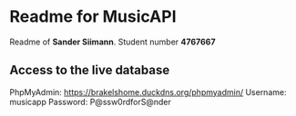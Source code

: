# Readme for MusicAPI

Readme of **Sander Siimann**. Student number **4767667**

## Access to the live database
PhpMyAdmin: https://brakelshome.duckdns.org/phpmyadmin/
Username: musicapp
Password: P@ssw0rdforS@nder

